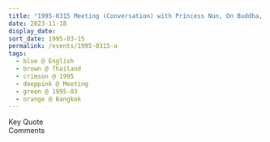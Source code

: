 ```yaml
---
title: "1995-0315 Meeting (Conversation) with Princess Nun, On Buddha, Room, Hotel, Bangkok, Thailand"
date: 2023-11-18
display_date: 
sort_date: 1995-03-15
permalink: /events/1995-0315-a
tags:
  - blue @ English
  - brown @ Thailand
  - crimson @ 1995
  - deeppink @ Meeting
  - green @ 1995-03
  - orange @ Bangkok 
---
```


<wave-list>
  <list-title color="green" width="75">Key Quote</list-title>
  <list-item color="BlanchedAlmond"  width="200"></list-item>
  <list-item color="Lavender"></list-item>
  <list-item color="BlanchedAlmond"></list-item>
</wave-list>

<br>

<wave-list>
  <list-title color="green" width="75">Comments</list-title>
  <list-item color="BlanchedAlmond"  width="200"></list-item>
  <list-item color="Lavender"></list-item>
  <list-item color="BlanchedAlmond"></list-item>
</wave-list>